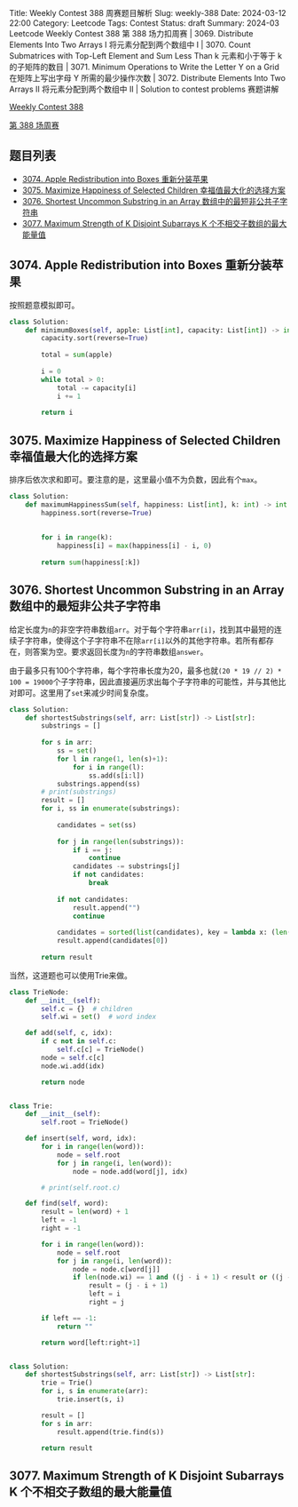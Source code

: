 Title: Weekly Contest 388 周赛题目解析
Slug: weekly-388
Date: 2024-03-12 22:00
Category: Leetcode
Tags: Contest
Status: draft
Summary: 2024-03 Leetcode Weekly Contest 388 第 388 场力扣周赛 | 3069. Distribute Elements Into Two Arrays I 将元素分配到两个数组中 I | 3070. Count Submatrices with Top-Left Element and Sum Less Than k 元素和小于等于 k 的子矩阵的数目 | 3071. Minimum Operations to Write the Letter Y on a Grid 在矩阵上写出字母 Y 所需的最少操作次数 | 3072. Distribute Elements Into Two Arrays II 将元素分配到两个数组中 II | Solution to contest problems 赛题讲解

[Weekly Contest 388](https://leetcode.com/contest/weekly-contest-388/)

[第 388 场周赛](https://leetcode.cn/contest/weekly-contest-388/)


## 题目列表

- [3074. Apple Redistribution into Boxes 重新分装苹果](https://leetcode.com/problems/apple-redistribution-into-boxes/description/)
- [3075. Maximize Happiness of Selected Children 幸福值最大化的选择方案](https://leetcode.com/problems/maximize-happiness-of-selected-children/description/)
- [3076. Shortest Uncommon Substring in an Array 数组中的最短非公共子字符串](https://leetcode.com/problems/shortest-uncommon-substring-in-an-array/description/)
- [3077. Maximum Strength of K Disjoint Subarrays K 个不相交子数组的最大能量值](https://leetcode.com/problems/maximum-strength-of-k-disjoint-subarrays/)

## 3074. Apple Redistribution into Boxes 重新分装苹果

按照题意模拟即可。

```python
class Solution:
    def minimumBoxes(self, apple: List[int], capacity: List[int]) -> int:
        capacity.sort(reverse=True)
        
        total = sum(apple)
        
        i = 0
        while total > 0:
            total -= capacity[i]
            i += 1
        
        return i 
```

## 3075. Maximize Happiness of Selected Children 幸福值最大化的选择方案

排序后依次求和即可。要注意的是，这里最小值不为负数，因此有个`max`。

```python
class Solution:
    def maximumHappinessSum(self, happiness: List[int], k: int) -> int:
        happiness.sort(reverse=True)
        
        
        for i in range(k):
            happiness[i] = max(happiness[i] - i, 0)
        
        return sum(happiness[:k])
```

## 3076. Shortest Uncommon Substring in an Array 数组中的最短非公共子字符串

给定长度为`n`的非空字符串数组`arr`。对于每个字符串`arr[i]`，找到其中最短的连续子字符串，使得这个子字符串不在除`arr[i]`以外的其他字符串。若所有都存在，则答案为空。要求返回长度为`n`的字符串数组`answer`。

由于最多只有100个字符串，每个字符串长度为20，最多也就`(20 * 19 // 2) * 100 = 19000`个子字符串，因此直接遍历求出每个子字符串的可能性，并与其他比对即可。这里用了`set`来减少时间复杂度。

```python
class Solution:
    def shortestSubstrings(self, arr: List[str]) -> List[str]:
        substrings = []
        
        for s in arr:
            ss = set()
            for l in range(1, len(s)+1):
                for i in range(l):
                    ss.add(s[i:l])
            substrings.append(ss)
        # print(substrings)
        result = []
        for i, ss in enumerate(substrings):
            
            candidates = set(ss)
            
            for j in range(len(substrings)):
                if i == j:
                    continue
                candidates -= substrings[j]
                if not candidates:
                    break
            
            if not candidates:
                result.append("")
                continue
            
            candidates = sorted(list(candidates), key = lambda x: (len(x), x))
            result.append(candidates[0])
        
        return result
```

当然，这道题也可以使用Trie来做。

```python
class TrieNode:
    def __init__(self):
        self.c = {}  # children
        self.wi = set()  # word index

    def add(self, c, idx):
        if c not in self.c:
            self.c[c] = TrieNode()
        node = self.c[c]
        node.wi.add(idx)

        return node


class Trie:
    def __init__(self):
        self.root = TrieNode()

    def insert(self, word, idx):
        for i in range(len(word)):
            node = self.root
            for j in range(i, len(word)):
                node = node.add(word[j], idx)

        # print(self.root.c)

    def find(self, word):
        result = len(word) + 1
        left = -1
        right = -1

        for i in range(len(word)):
            node = self.root
            for j in range(i, len(word)):
                node = node.c[word[j]]
                if len(node.wi) == 1 and ((j - i + 1) < result or ((j - i + 1) == result and word[i:j+1] < word[left:right+1])):
                    result = (j - i + 1)
                    left = i
                    right = j

        if left == -1:
            return ""

        return word[left:right+1]


class Solution:
    def shortestSubstrings(self, arr: List[str]) -> List[str]:
        trie = Trie()
        for i, s in enumerate(arr):
            trie.insert(s, i)

        result = []
        for s in arr:
            result.append(trie.find(s))

        return result
```


## 3077. Maximum Strength of K Disjoint Subarrays K 个不相交子数组的最大能量值




```python
```